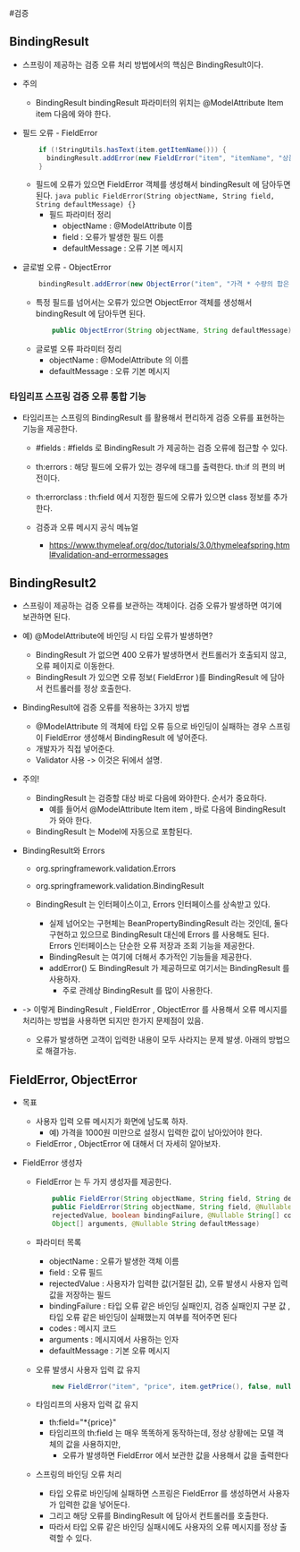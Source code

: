 #검증

## BindingResult
- 스프링이 제공하는 검증 오류 처리 방법에서의 핵심은 BindingResult이다.

- 주의
  - BindingResult bindingResult 파라미터의 위치는 @ModelAttribute Item item 다음에 와야 한다.

- 필드 오류 - FieldError
  ```java
      if (!StringUtils.hasText(item.getItemName())) {
        bindingResult.addError(new FieldError("item", "itemName", "상품 이름은 필수입니다."));
      }
  ```
  - 필드에 오류가 있으면 FieldError 객체를 생성해서 bindingResult 에 담아두면 된다.
        ```java
            public FieldError(String objectName, String field, String defaultMessage) {}
        ```
    - 필드 파라미터 정리
      - objectName : @ModelAttribute 이름
      - field : 오류가 발생한 필드 이름
      - defaultMessage : 오류 기본 메시지
- 글로벌 오류 - ObjectError
    ```java
        bindingResult.addError(new ObjectError("item", "가격 * 수량의 합은 10,000원 이상이어야 합니다. 현재 값 = " + resultPrice));
    ``` 
  - 특정 필드를 넘어서는 오류가 있으면 ObjectError 객체를 생성해서 bindingResult 에 담아두면 된다.
    ```java
        public ObjectError(String objectName, String defaultMessage) {}
    ```
  - 글로벌 오류 파라미터 정리
    - objectName : @ModelAttribute 의 이름
    - defaultMessage : 오류 기본 메시지

### 타임리프 스프링 검증 오류 통합 기능
- 타임리프는 스프링의 BindingResult 를 활용해서 편리하게 검증 오류를 표현하는 기능을 제공한다.
  - #fields : #fields 로 BindingResult 가 제공하는 검증 오류에 접근할 수 있다.
  - th:errors : 해당 필드에 오류가 있는 경우에 태그를 출력한다. th:if 의 편의 버전이다.
  - th:errorclass : th:field 에서 지정한 필드에 오류가 있으면 class 정보를 추가한다.
  
  - 검증과 오류 메시지 공식 메뉴얼
    - https://www.thymeleaf.org/doc/tutorials/3.0/thymeleafspring.html#validation-and-errormessages

## BindingResult2
- 스프링이 제공하는 검증 오류를 보관하는 객체이다. 검증 오류가 발생하면 여기에 보관하면 된다.
- 예) @ModelAttribute에 바인딩 시 타입 오류가 발생하면?
  - BindingResult 가 없으면 400 오류가 발생하면서 컨트롤러가 호출되지 않고, 오류 페이지로 이동한다.
  - BindingResult 가 있으면 오류 정보( FieldError )를 BindingResult 에 담아서 컨트롤러를 정상 호출한다.
- BindingResult에 검증 오류를 적용하는 3가지 방법
  - @ModelAttribute 의 객체에 타입 오류 등으로 바인딩이 실패하는 경우 스프링이 FieldError 생성해서 BindingResult 에 넣어준다.
  - 개발자가 직접 넣어준다.
  - Validator 사용 -> 이것은 뒤에서 설명.
- 주의!
  - BindingResult 는 검증할 대상 바로 다음에 와야한다. 순서가 중요하다. 
    - 예를 들어서 @ModelAttribute Item item , 바로 다음에 BindingResult 가 와야 한다.
  - BindingResult 는 Model에 자동으로 포함된다.

- BindingResult와 Errors
  - org.springframework.validation.Errors
  - org.springframework.validation.BindingResult

  - BindingResult 는 인터페이스이고, Errors 인터페이스를 상속받고 있다.
    - 실제 넘어오는 구현체는 BeanPropertyBindingResult 라는 것인데, 둘다 구현하고 있으므로 BindingResult 대신에 Errors 를 사용해도 된다. Errors 인터페이스는 단순한 오류 저장과 조회 기능을 제공한다.
    - BindingResult 는 여기에 더해서 추가적인 기능들을 제공한다. 
    - addError() 도 BindingResult 가 제공하므로 여기서는 BindingResult 를 사용하자. 
      - 주로 관례상 BindingResult 를 많이 사용한다.

- -> 이렇게 BindingResult , FieldError , ObjectError 를 사용해서 오류 메시지를 처리하는 방법을 사용하면 되지만 한가지 문제점이 있음.
  - 오류가 발생하면 고객이 입력한 내용이 모두 사라지는 문제 발생. 아래의 방법으로 해결가능.

## FieldError, ObjectError
- 목표
  - 사용자 입력 오류 메시지가 화면에 남도록 하자.
    - 예) 가격을 1000원 미만으로 설정시 입력한 값이 남아있어야 한다.
  - FieldError , ObjectError 에 대해서 더 자세히 알아보자.

- FieldError 생성자
  - FieldError 는 두 가지 생성자를 제공한다.
    ```java
        public FieldError(String objectName, String field, String defaultMessage);
        public FieldError(String objectName, String field, @Nullable Object
        rejectedValue, boolean bindingFailure, @Nullable String[] codes, @Nullable
        Object[] arguments, @Nullable String defaultMessage)
    ```
  - 파라미터 목록
    - objectName : 오류가 발생한 객체 이름
    - field : 오류 필드
    - rejectedValue : 사용자가 입력한 값(거절된 값), 오류 발생시 사용자 입력 값을 저장하는 필드
    - bindingFailure : 타입 오류 같은 바인딩 실패인지, 검증 실패인지 구분 값 , 타입 오류 같은 바인딩이 실패했는지 여부를 적어주면 된다
    - codes : 메시지 코드
    - arguments : 메시지에서 사용하는 인자
    - defaultMessage : 기본 오류 메시지
  - 오류 발생시 사용자 입력 값 유지
    ```java
        new FieldError("item", "price", item.getPrice(), false, null, null, "가격은 1,000 ~1,000,000 까지 허용합니다.")
    ```
    
  - 타임리프의 사용자 입력 값 유지
    - th:field="*{price}"
    - 타임리프의 th:field 는 매우 똑똑하게 동작하는데, 정상 상황에는 모델 객체의 값을 사용하지만, 
      - 오류가 발생하면 FieldError 에서 보관한 값을 사용해서 값을 출력한다
  - 스프링의 바인딩 오류 처리
    - 타입 오류로 바인딩에 실패하면 스프링은 FieldError 를 생성하면서 사용자가 입력한 값을 넣어둔다. 
    - 그리고 해당 오류를 BindingResult 에 담아서 컨트롤러를 호출한다. 
    - 따라서 타입 오류 같은 바인딩 실패시에도 사용자의 오류 메시지를 정상 출력할 수 있다.
